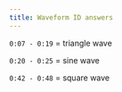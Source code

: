```yaml
---
title: Waveform ID answers
---
```


`0:07 - 0:19` = triangle wave

`0:20 - 0:25` = sine wave

`0:42 - 0:48` = square wave
